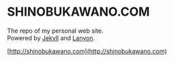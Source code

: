 # SHINOBUKAWANO.COM

The repo of my personal web site.  
Powered by [Jekyll](http://jekyllrb.com) and [Lanyon](https://github.com/poole/lanyon).

[http://shinobukawano.com](http://shinobukawano.com)
